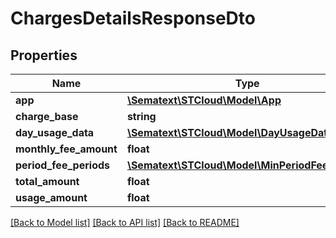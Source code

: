 # ChargesDetailsResponseDto

## Properties
Name | Type | Description | Notes
------------ | ------------- | ------------- | -------------
**app** | [**\Sematext\STCloud\Model\App**](App.md) |  | [optional] 
**charge_base** | **string** |  | [optional] 
**day_usage_data** | [**\Sematext\STCloud\Model\DayUsageData[]**](DayUsageData.md) |  | [optional] 
**monthly_fee_amount** | **float** |  | [optional] 
**period_fee_periods** | [**\Sematext\STCloud\Model\MinPeriodFeePeriod[]**](MinPeriodFeePeriod.md) |  | [optional] 
**total_amount** | **float** |  | [optional] 
**usage_amount** | **float** |  | [optional] 

[[Back to Model list]](../../README.md#documentation-for-models) [[Back to API list]](../../README.md#documentation-for-api-endpoints) [[Back to README]](../../README.md)

